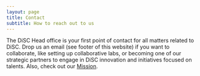 ```yaml
---
layout: page
title: Contact
subtitle: How to reach out to us
---
```


The DiSC Head office is your first point of contact for all matters related to DiSC. Drop us an email (see footer of this website) if you want to collaborate, like setting up collaborative labs, or becoming one of our strategic partners to engage in DiSC innovation and initiatives focused on talents. Also, check out our [Mission](https://s2group.cs.vu.nl/disc-website.github.io/pages/ourmission).
